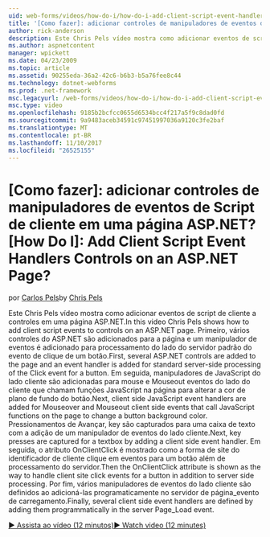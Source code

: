 ```yaml
---
uid: web-forms/videos/how-do-i/how-do-i-add-client-script-event-handlers-controls-on-an-aspnet-page
title: '[Como fazer]: adicionar controles de manipuladores de eventos de Script de cliente em uma página ASP.NET? | Microsoft Docs'
author: rick-anderson
description: Este Chris Pels vídeo mostra como adicionar eventos de script de cliente a controles em uma página ASP.NET. Primeiro, vários controles do ASP.NET são adicionados para a página e um e...
ms.author: aspnetcontent
manager: wpickett
ms.date: 04/23/2009
ms.topic: article
ms.assetid: 90255eda-36a2-42c6-b6b3-b5a76fee8c44
ms.technology: dotnet-webforms
ms.prod: .net-framework
msc.legacyurl: /web-forms/videos/how-do-i/how-do-i-add-client-script-event-handlers-controls-on-an-aspnet-page
msc.type: video
ms.openlocfilehash: 9185b2bcfcc0655d6534bcc4f217a5f9c8dad0fd
ms.sourcegitcommit: 9a9483aceb34591c97451997036a9120c3fe2baf
ms.translationtype: MT
ms.contentlocale: pt-BR
ms.lasthandoff: 11/10/2017
ms.locfileid: "26525155"
---
```

<a name="how-do-i-add-client-script-event-handlers-controls-on-an-aspnet-page"></a>[Como fazer]: adicionar controles de manipuladores de eventos de Script de cliente em uma página ASP.NET?
[How Do I]: Add Client Script Event Handlers Controls on an ASP.NET Page?
====================
<span data-ttu-id="6f7de-106">por [Carlos Pels](https://twitter.com/chrispels)</span><span class="sxs-lookup"><span data-stu-id="6f7de-106">by [Chris Pels](https://twitter.com/chrispels)</span></span>

<span data-ttu-id="6f7de-107">Este Chris Pels vídeo mostra como adicionar eventos de script de cliente a controles em uma página ASP.NET.</span><span class="sxs-lookup"><span data-stu-id="6f7de-107">In this video Chris Pels shows how to add client script events to controls on an ASP.NET page.</span></span> <span data-ttu-id="6f7de-108">Primeiro, vários controles do ASP.NET são adicionados para a página e um manipulador de eventos é adicionado para processamento do lado do servidor padrão do evento de clique de um botão.</span><span class="sxs-lookup"><span data-stu-id="6f7de-108">First, several ASP.NET controls are added to the page and an event handler is added for standard server-side processing of the Click event for a button.</span></span> <span data-ttu-id="6f7de-109">Em seguida, manipuladores de JavaScript do lado cliente são adicionadas para mouse e Mouseout eventos do lado do cliente que chamam funções JavaScript na página para alterar a cor de plano de fundo do botão.</span><span class="sxs-lookup"><span data-stu-id="6f7de-109">Next, client side JavaScript event handlers are added for Mouseover and Mouseout client side events that call JavaScript functions on the page to change a button background color.</span></span> <span data-ttu-id="6f7de-110">Pressionamentos de Avançar, key são capturados para uma caixa de texto com a adição de um manipulador de eventos do lado cliente.</span><span class="sxs-lookup"><span data-stu-id="6f7de-110">Next, key presses are captured for a textbox by adding a client side event handler.</span></span> <span data-ttu-id="6f7de-111">Em seguida, o atributo OnClientClick é mostrado como a forma de site do identificador de cliente clique em eventos para um botão além de processamento do servidor.</span><span class="sxs-lookup"><span data-stu-id="6f7de-111">Then the OnClientClick attribute is shown as the way to handle client site click events for a button in addition to server side processing.</span></span> <span data-ttu-id="6f7de-112">Por fim, vários manipuladores de eventos do lado cliente são definidos ao adicioná-las programaticamente no servidor de página\_evento de carregamento.</span><span class="sxs-lookup"><span data-stu-id="6f7de-112">Finally, several client side event handlers are defined by adding them programmatically in the server Page\_Load event.</span></span>

[<span data-ttu-id="6f7de-113">&#9654; Assista ao vídeo (12 minutos)</span><span class="sxs-lookup"><span data-stu-id="6f7de-113">&#9654; Watch video (12 minutes)</span></span>](https://channel9.msdn.com/Blogs/ASP-NET-Site-Videos/how-do-i-add-client-script-event-handlers-controls-on-an-aspnet-page)
